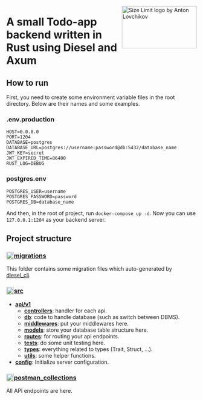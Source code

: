 <img src="https://opensource.com/sites/default/files/lead-images/rust_programming_crab_sea.png" align="right"
     alt="Size Limit logo by Anton Lovchikov" width="198" height="112">
# A small Todo-app backend written in Rust using Diesel and Axum
## How to run
First, you need to create some environment variable files in the root directory. Below are their names and some examples.
### .env.production
```
HOST=0.0.0.0
PORT=1204
DATABASE=postgres
DATABASE_URL=postgres://username:password@db:5432/database_name
JWT_KEY=secret
JWT_EXPIRED_TIME=86400
RUST_LOG=DEBUG
```
### postgres.env
```
POSTGRES_USER=username
POSTGRES_PASSWORD=password
POSTGRES_DB=database_name
```
And then, in the root of project, run ``docker-compose up -d``. Now you can use ``127.0.0.1:1204`` as your backend server.
## Project structure

### [migrations](./migrations/)<img src="https://cdn-icons-png.flaticon.com/512/9243/9243391.png" align="left" alt="Size Limit logo by Anton Lovchikov" width="20" height="20" style="margin-right: 0px;">

This folder contains some migration files which auto-generated by [diesel_cli](https://crates.io/crates/diesel_cli).

### [src](./src/)<img src="https://cdn-icons-png.flaticon.com/512/9005/9005715.png" align="left" alt="Size Limit logo by Anton Lovchikov" width="20" height="20" style="margin-right: 0px;">
- **[api/v1](./src/api/v1)**
  - **[controllers](./src/api/v1/controllers/)**: handler for each api.
  - **[db](./src/api/v1/db/)**: code to handle database (such as switch between DBMS).
  - **[middlewares](./src/api/v1/middlewares/)**: put your middlewares here.
  - **[models](./src/api/v1/models/)**: store your database table structure here.
  - **[routes](./src/api/v1/routes/)**: for routing your api endpoints.
  - **[tests](./src/api/v1/tests/)**: do some unit testing here.
  - **[types](./src/api/v1/types/)**: everything related to types (Trait, Struct, ...).
  - **[utils](./src/api/v1/utils/)**: some helper functions.
- **[config](./src/config/)**: Initialize server configuration.
### [postman_collections](./postman_collections/)<img src="https://www.svgrepo.com/show/354202/postman-icon.svg" align="left" alt="Size Limit logo by Anton Lovchikov" width="20" height="20" style="margin-right: 0px;">
All API endpoints are here.

